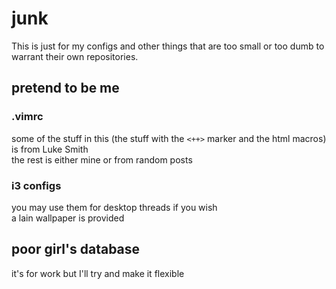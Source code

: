 # junk
This is just for my configs and other things that are too small or too dumb to warrant their own repositories.

## pretend to be me

### .vimrc

some of the stuff in this (the stuff with the `<++>` marker and the html macros) is from Luke Smith  
the rest is either mine or from random posts

### i3 configs

you may use them for desktop threads if you wish  
a lain wallpaper is provided

## poor girl's database

it's for work but I'll try and make it flexible
